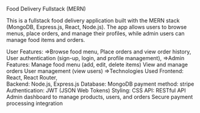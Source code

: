 Food Delivery Fullstack (MERN)

This is a fullstack food delivery application built with the MERN stack (MongoDB, Express.js, React, Node.js). The app allows users to browse menus, place orders, and manage their profiles, while admin users can manage food items and orders.

User Features:
=>Browse food menu,
Place orders and view order history,
User authentication (sign-up, login, and profile management),
=>Admin Features:
Manage food menu (add, edit, delete items)
View and manage orders
User management (view users)
=>Technologies Used
Frontend: React, React Router,  
Backend: Node.js, Express.js
Database: MongoDB
payment method: stripe
Authentication: JWT (JSON Web Tokens)
Styling: CSS
API: RESTful API
Admin dashboard to manage products, users, and orders
Secure payment processing integration




